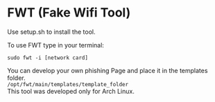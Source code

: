 <html>
<body>
  <h1>FWT (Fake Wifi Tool)</h1> 

  Use setup.sh to install the tool.
  
  To use FWT type in your terminal:
  
  <code>sudo fwt -i [network card]</code>
  
  You can develop your own phishing Page and place it in the templates folder.<br>
  <code>/opt/fwt/main/templates/template_folder</code>
  <br>This tool was developed only for Arch Linux.

</body>

</html>
